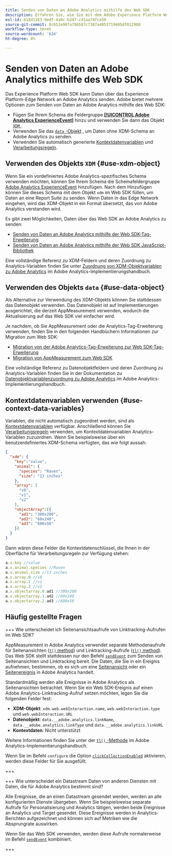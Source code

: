 ```yaml
---
title: Senden von Daten an Adobe Analytics mithilfe des Web SDK
description: Erfahren Sie, wie Sie mit dem Adobe Experience Platform Web SDK Daten an Adobe Analytics senden.
exl-id: b18d1163-9edf-4a9c-b247-cd1aa7dfca50
source-git-commit: 8c652e96fa79b587c7387a4053719605df012908
workflow-type: tm+mt
source-wordcount: '634'
ht-degree: 0%

---
```



# Senden von Daten an Adobe Analytics mithilfe des Web SDK

Das Experience Platform Web SDK kann Daten über das Experience Platform-Edge Network an Adobe Analytics senden. Adobe bietet mehrere Optionen zum Senden von Daten an Adobe Analytics mithilfe des Web SDK:

* Fügen Sie Ihrem Schema die Feldergruppe [**[!UICONTROL Adobe Analytics ExperienceEvent]**](../../xdm/field-groups/event/analytics-full-extension.md) hinzu und verwenden Sie dann das Objekt [`XDM` ](../commands/sendevent/xdm.md) .
* Verwenden Sie das [`data` -Objekt](../commands/sendevent/data.md) , um Daten ohne XDM-Schema an Adobe Analytics zu senden.
* Verwenden Sie automatisch generierte [Kontextdatenvariablen](https://experienceleague.adobe.com/en/docs/analytics/implementation/vars/page-vars/contextdata) und [Verarbeitungsregeln](https://experienceleague.adobe.com/en/docs/analytics/admin/admin-tools/manage-report-suites/edit-report-suite/report-suite-general/c-processing-rules/c-processing-rules-configuration/processing-rules-about).

## Verwenden des Objekts `XDM` {#use-xdm-object}

Wenn Sie ein vordefiniertes Adobe Analytics-spezifisches Schema verwenden möchten, können Sie Ihrem Schema die Schemafeldergruppe [Adobe Analytics ExperienceEvent](../../xdm/field-groups/event/analytics-full-extension.md) hinzufügen. Nach dem Hinzufügen können Sie dieses Schema mit dem Objekt `xdm` im Web SDK füllen, um Daten an eine Report Suite zu senden. Wenn Daten in das Edge Network eingehen, wird das XDM-Objekt in ein Format übersetzt, das von Adobe Analytics verstanden wird.

Es gibt zwei Möglichkeiten, Daten über das Web SDK an Adobe Analytics zu senden:

* [Senden von Daten an Adobe Analytics mithilfe der Web SDK-Tag-Erweiterung](https://experienceleague.adobe.com/en/docs/analytics/implementation/aep-edge/web-sdk/web-sdk-tag-extension)
* [Senden von Daten an Adobe Analytics mithilfe der Web SDK JavaScript-Bibliothek](https://experienceleague.adobe.com/en/docs/analytics/implementation/aep-edge/web-sdk/web-sdk-javascript-library)

Eine vollständige Referenz zu XDM-Feldern und deren Zuordnung zu Analytics-Variablen finden Sie unter [Zuordnung von XDM-Objektvariablen zu Adobe Analytics](https://experienceleague.adobe.com/en/docs/analytics/implementation/aep-edge/xdm-var-mapping) im Adobe Analytics-Implementierungshandbuch.

## Verwenden des Objekts `data` {#use-data-object}

Als Alternative zur Verwendung des XDM-Objekts können Sie stattdessen das Datenobjekt verwenden. Das Datenobjekt ist auf Implementierungen ausgerichtet, die derzeit AppMeasurement verwenden, wodurch die Aktualisierung auf das Web SDK viel einfacher wird.

Je nachdem, ob Sie AppMeasurement oder die Analytics-Tag-Erweiterung verwenden, finden Sie in den folgenden Handbüchern Informationen zur Migration zum Web SDK:

* [Migration von der Adobe Analytics-Tag-Erweiterung zur Web SDK-Tag-Erweiterung](https://experienceleague.adobe.com/en/docs/analytics/implementation/aep-edge/web-sdk/analytics-extension-to-web-sdk)
* [Migration von AppMeasurement zum Web SDK](https://experienceleague.adobe.com/en/docs/analytics/implementation/aep-edge/web-sdk/appmeasurement-to-web-sdk)

Eine vollständige Referenz zu Datenobjektfeldern und deren Zuordnung zu Analytics-Variablen finden Sie in der Dokumentation zu [Datenobjektvariablenzuordnung zu Adobe Analytics](https://experienceleague.adobe.com/en/docs/analytics/implementation/aep-edge/data-var-mapping) im Adobe Analytics-Implementierungshandbuch.

## Kontextdatenvariablen verwenden {#use-context-data-variables}

Variablen, die nicht automatisch zugeordnet werden, sind als [Kontextdatenvariablen](https://experienceleague.adobe.com/en/docs/analytics/implementation/vars/page-vars/contextdata) verfügbar. Anschließend können Sie [Verarbeitungsregeln](https://experienceleague.adobe.com/en/docs/analytics/admin/admin-tools/manage-report-suites/edit-report-suite/report-suite-general/c-processing-rules/c-processing-rules-configuration/processing-rules-about) verwenden, um Kontextdatenvariablen Analytics-Variablen zuzuordnen. Wenn Sie beispielsweise über ein benutzerdefiniertes XDM-Schema verfügten, das wie folgt aussah:

```json
{
  "xdm": {
    "key":"value",
    "animal": {
      "species": "Raven",
      "size": "13 inches"
    },
    "array": [
      "v0",
      "v1",
      "v2"
    ],
    "objectArray":[{
      "ad1": "300x200",
      "ad2": "60x240",
      "ad3": "600x50"
    }]
  }
}
```

Dann wären diese Felder die Kontextdatenschlüssel, die Ihnen in der Oberfläche für Verarbeitungsregeln zur Verfügung stehen:

```javascript
a.x.key //value
a.x.animal.species //Raven
a.x.animal.size //13 inches
a.x.array.0 //v0
a.x.array.1 //v1
a.x.array.2 //v2
a.x.objectarray.0.ad1 //300x200
a.x.objectarray.1.ad2 //60x240
a.x.objectarray.2.ad3 //600x50
```

## Häufig gestellte Fragen

+++ Wie unterscheidet ich Seitenansichtsaufrufe von Linktracking-Aufrufen im Web SDK?

AppMeasurement in Adobe Analytics verwendet separate Methodenaufrufe für Seitenansichten ([`t()` method](https://experienceleague.adobe.com/en/docs/analytics/implementation/vars/functions/t-method)) und Linktracking-Aufrufe ([`tl()` method](https://experienceleague.adobe.com/en/docs/analytics/implementation/vars/functions/tl-method)). Das Web SDK stellt stattdessen nur den Befehl [`sendEvent`](../commands/sendevent/overview.md) zum Senden von Seitenansichten und Linktracking bereit. Die Daten, die Sie in ein Ereignis aufnehmen, bestimmen, ob es sich um eine [Seitenansicht](https://experienceleague.adobe.com/en/docs/analytics/components/metrics/page-views) oder ein [Seitenereignis](https://experienceleague.adobe.com/en/docs/analytics/components/metrics/page-events) in Adobe Analytics handelt.

Standardmäßig werden alle Ereignisse in Adobe Analytics als Seitenansichten betrachtet. Wenn Sie ein Web SDK-Ereignis auf einen Adobe Analytics-Linktracking-Aufruf setzen möchten, legen Sie die folgenden Felder fest:

* **XDM-Objekt**: `xdm.web.webInteraction.name`, `web.webInteraction.type` und `web.webInteraction.URL`
* **Datenobjekt**: `data.__adobe.analytics.linkName`, `data.__adobe.analytics.linkType` und `data.__adobe.analytics.linkURL`
* **Kontextdaten**: Nicht unterstützt

Weitere Informationen finden Sie unter der [`tl()` -Methode](https://experienceleague.adobe.com/en/docs/analytics/implementation/vars/functions/tl-method) im Adobe Analytics-Implementierungshandbuch.

Wenn Sie im Befehl `configure` die Option [`clickCollectionEnabled`](../commands/configure/clickcollectionenabled.md) aktivieren, werden diese Felder für Sie ausgefüllt.

+++

+++ Wie unterscheidet ein Datastream Daten von anderen Diensten mit Daten, die für Adobe Analytics bestimmt sind?

Alle Ereignisse, die an einen Datastream gesendet werden, werden an alle konfigurierten Dienste übergeben. Wenn Sie beispielsweise separate Aufrufe für Personalisierung und Analytics tätigen, werden beide Ereignisse an Analytics und Target gesendet. Diese Ereignisse werden in Analytics-Berichten aufgezeichnet und können sich auf Metriken wie die Absprungrate auswirken.

Wenn Sie das Web SDK verwenden, werden diese Aufrufe normalerweise im Befehl [`sendEvent`](../commands/sendevent/overview.md) kombiniert.

+++

